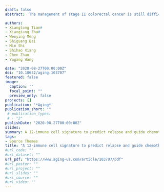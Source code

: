 ```yaml
---
draft: false
abstract: 'The management of stage II colorectal cancer is still difficult. We aimed to construct a new immune cell-associated signature for prognostic evaluation and guiding chemotherapy in stage II colorectal cancer. We used the "Cell Type Identification by Estimating Relative Subsets of RNA Transcripts" (CIBERSORT) method to estimate the fraction of 22 immune cells by analyzing bulk tumor transcriptomes and a LASSO Cox regression model to select the prognostic immune cells. A 12-immune cell prognostic classifier, ISCRC, was built, which could successfully discriminate the high-risk patients in the training cohort (GSE39582: HR = 3.16, 95% CI: 1.85-5.40, P < 0.0001) and another independent cohorts (GSE14333: HR = 3.47, 95% CI: 1.18-10.15, P =0.0167). The receiver operating characteristic analysis revealed that the AUC of the ISCRC model was significantly greater than that of oncotypeDX model (0.7111 versus 0.5647, p=0.0152). We introduced the propensity score matching analysis to eliminate the selection bias; survival analysis showed relatively poor prognosis after chemotherapy in stage II CRC patients. Furthermore, a nomogram was built for clinicians and did well in the calibration plots. In conclusion, this immune cell-based signature could improve prognostic prediction and may help guide chemotherapy in stage II colorectal cancer patients.'

authors:
- Xianglong Tian#
- Xiaoqiang Zhu#
- Wenying Meng
- Shiguang Bai
- Min Shi
- Shihao Xiang
- Chen Zhao
- Yugang Wang

date: "2020-08-27T00:00:00Z"
doi: "10.18632/aging.103707"
featured: false
image:
  caption: ''
  focal_point: ""
  preview_only: false
projects: []
publication: '*Aging*'
publication_short: ""
 # publication_types:
 # - "2"
publishDate: "2020-08-27T00:00:00Z"
slides: 
summary: A 12-immune cell signature to predict relapse and guide chemotherapy for stage II colorectal cancer
tags:
- Source Themes
title: "A 12-immune cell signature to predict relapse and guide chemotherapy for stage II colorectal cancer (2020-08)"
#url_code: ""
#url_dataset: ""
url_pdf: "https://www.aging-us.com/article/103707/pdf"
#url_poster: ""
#url_project: ""
#url_slides: ""
#url_source: ""
#url_video: ""
---
```


